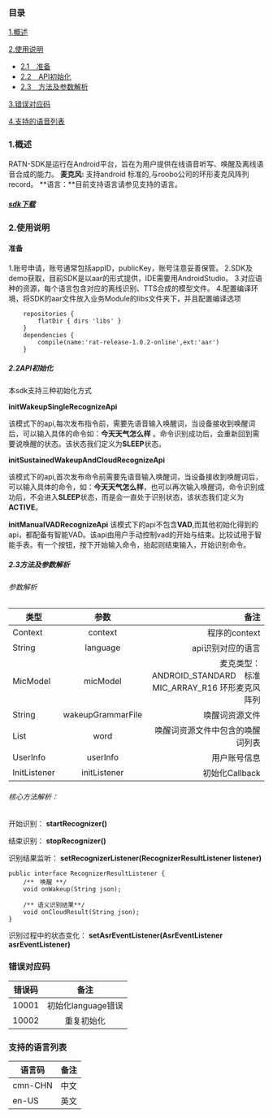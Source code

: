 ###  目录
  [1.概述](#1)

  [2.使用说明](#2)
  * [2.1　准备](#2.1)
  * [2.2　API初始化](#2.2)
  * [2.3　方法及参数解析](#2.3)


  [3.错误对应码](#3)

  [4.支持的语音列表](#4)
  
  
  
  
<h3 id="1">1.概述 </h3>

RATN-SDK是运行在Android平台，旨在为用户提供在线语音听写、唤醒及离线语音合成的能力。
**麦克风:** 支持android 标准的,与roobo公司的环形麦克风阵列record。
**语言：**目前支持语言请参见支持的语言。

##### [sdk下载](http://)


<h3 id="2">2.使用说明</h3>

<h4 id="2.1">准备</h4>

1.账号申请，账号通常包括appID，publicKey，账号注意妥善保管。
2.SDK及demo获取，目前SDK是以aar的形式提供，IDE需要用AndroidStudio。
3.对应语种的资源，每个语言包含对应的离线识别、TTS合成的模型文件。
4.配置编译环境，将SDK的aar文件放入业务Module的libs文件夹下，并且配置编译选项

```
    repositories {
        flatDir { dirs 'libs' }
    }
    dependencies {
        compile(name:'rat-release-1.0.2-online',ext:'aar')
    }

```

<h5 id="2.2">2.2API初始化</h5>

本sdk支持三种初始化方式

**initWakeupSingleRecognizeApi**

该模式下的api,每次发布指令前，需要先语音输入唤醒词，当设备接收到唤醒词后，可以输入具体的命令如：**今天天气怎么样** 。命令识别成功后，会重新回到需要说唤醒的状态。该状态我们定义为**SLEEP**状态。

**initSustainedWakeupAndCloudRecognizeApi**

该模式下的api,首次发布命令前需要先语音输入唤醒词，当设备接收到唤醒词后，可以输入具体的命令，如：**今天天气怎么样**，也可以再次输入唤醒词，命令识别成功后，不会进入**SLEEP**状态，而是会一直处于识别状态，该状态我们定义为**ACTIVE**。

**initManualVADRecognizeApi**
该模式下的api不包含**VAD**,而其他初始化得到的api，都配备有智能VAD。该api由用户手动控制vad的开始与结束。比较试用于智能手表。有一个按钮，按下开始输入命令，抬起则结束输入，开始识别命令。


<h5 id="2.3">2.3方法及参数解析</h5>

###### 参数解析

| 类型 | 参数 | 备注 |
| ------------- |:-------------:| -----:|
| Context | context | 程序的context |
| String | language | api识别对应的语言 |
| MicModel | micModel | 麦克类型：<br/>ANDROID_STANDARD　标准<br/> MIC_ARRAY_R16 环形麦克风阵列|
| String | wakeupGrammarFile |唤醒词资源文件 |
| List<String> | word | 唤醒词资源文件中包含的唤醒词列表 |
| UserInfo | userInfo | 用户账号信息 |
| InitListener | initListener | 初始化Callback |


###### 核心方法解析：

开始识别：
**startRecognizer()**

结束识别：
**stopRecognizer()**

识别结果监听：
**setRecognizerListener(RecognizerResultListener listener)**
```
public interface RecognizerResultListener {
    /**　唤醒 **/
    void onWakeup(String json);

    /** 语义识别结果**/
    void onCloudResult(String json);
}
```
识别过程中的状态变化：
**setAsrEventListener(AsrEventListener asrEventListener)**


<h3 id="3">错误对应码</h3>

| 错误码 | 备注 |
| ------------- |:-------------:|
| 10001 | 初始化language错误 |
| 10002 | 重复初始化 |


<h3 id="4">支持的语言列表</h3>

| 语言码| 备注 |
| ------------- |:-------------:|
|cmn-CHN |中文 |
| en-US | 英文 |



